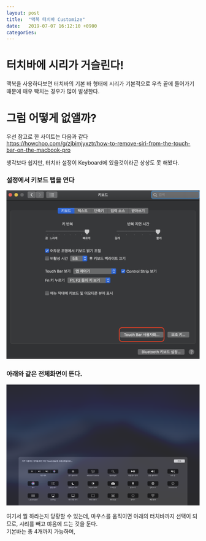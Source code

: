 ```yaml
---
layout: post
title:  "맥북 터치바 Customize"
date:   2019-07-07 16:12:10 +0900
categories: 
---
```


# 터치바에 시리가 거슬린다!
맥북을 사용하다보면 터치바의 기본 바 형태에 시리가 기본적으로 우측 끝에 들어가기 때문에 매우 빡치는 경우가 많이 발생한다.

# 그럼 어떻게 없앨까?
우선 참고로 한 사이트는 다음과 같다  
https://howchoo.com/g/zjbimjyxztr/how-to-remove-siri-from-the-touch-bar-on-the-macbook-pro

생각보다 쉽지만, 터치바 설정이 Keyboard에 있을것이라곤 상상도 못 해봤다.

### 설정에서 키보드 탭을 연다
![ss1](/assets/2019-07-07-Customize-Macbook-TouchBar/1.png) 

### 아래와 같은 전체화면이 뜬다.
![ss2](/assets/2019-07-07-Customize-Macbook-TouchBar/2.png) 


여기서 뭘 하라는지 당황할 수 있는데, 마우스를 움직이면 아래의 터치바까지 선택이 되므로, 시리를 빼고 먀음에 드는 것을 둔다.  
기본바는 총 4개까지 가능하며, 

